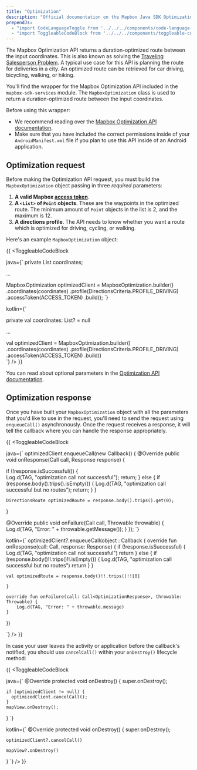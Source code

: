 ```yaml
---
title: "Optimization"
description: "Official documentation on the Mapbox Java SDK Optimization API"
prependJs:
  - "import CodeLanguageToggle from '../../../components/code-language-toggle';"
  - "import ToggleableCodeBlock from '../../../components/toggleable-code-block';"
---
```


The Mapbox Optimization API returns a duration-optimized route between the input coordinates. This is also known as solving the [Traveling Salesperson Problem](https://en.wikipedia.org/wiki/Travelling_salesman_problem). A typical use case for this API is planning the route for deliveries in a city. An optimized route can be retrieved for car driving, bicycling, walking, or hiking.

You'll find the wrapper for the Mapbox Optimization API included in the `mapbox-sdk-services` module. The `MapboxOptimization` class is used to return a duration-optimized route between the input coordinates.

Before using this wrapper:

- We recommend reading over the [Mapbox Optimization API documentation](https://www.mapbox.com/api-documentation/navigation/#optimization).
- Make sure that you have included the correct permissions inside of your `AndroidManifest.xml` file if you plan to use this API inside of an Android application.

## Optimization request

Before making the Optimization API request, you must build the `MapboxOptimization` object passing in three _required_ parameters:

1. **A valid Mapbox [access token](https://www.mapbox.com/help/define-access-token/)**.
2. **A `<List>` of `Point` objects**. These are the waypoints in the optimized route. The minimum amount of `Point` objects in the list is 2, and the maximum is 12.
3. **A directions profile**. The API needs to know whether you want a route which is optimized for driving, cycling, or walking.

Here's an example `MapboxOptimization` object:

{{
<CodeLanguageToggle id="optimization-request" />
<ToggleableCodeBlock

java={`
private List<Point> coordinates;

...

MapboxOptimization optimizedClient = MapboxOptimization.builder()
  .coordinates(coordinates)
  .profile(DirectionsCriteria.PROFILE_DRIVING)
  .accessToken(ACCESS_TOKEN)
  .build();
`}

kotlin={`

private val coordinates: List<Point>? = null

...

val optimizedClient = MapboxOptimization.builder()
	.coordinates(coordinates)
	.profile(DirectionsCriteria.PROFILE_DRIVING)
	.accessToken(ACCESS_TOKEN)
	.build()  
`}
/>
}}

You can read about optional parameters in the [Optimization API documentation](https://www.mapbox.com/api-documentation/navigation/#optimization).

## Optimization response

Once you have built your `MapboxOptimization` object with all the parameters that you'd like to use in the request, you'll need to send the request using `enqueueCall()` asynchronously. Once the request receives a response, it will tell the callback where you can handle the response appropriately.

{{
<CodeLanguageToggle id="optimization-response" />
<ToggleableCodeBlock

java={`
optimizedClient.enqueueCall(new Callback<OptimizationResponse>() {
  @Override
  public void onResponse(Call<OptimizationResponse> call, Response<OptimizationResponse> response) {

  if (!response.isSuccessful()) {      
    Log.d(TAG, "optimization call not successful");
    return;
  } else {
    if (response.body().trips().isEmpty()) {
    Log.d(TAG, "optimization call successful but no routes");
      return;
    }
  }

    DirectionsRoute optimizedRoute = response.body().trips().get(0);

  }

  @Override
  public void onFailure(Call<OptimizationResponse> call, Throwable throwable) {
    Log.d(TAG, "Error: " + throwable.getMessage());
  }
});
`}

kotlin={`
optimizedClient?.enqueueCall(object : Callback<OptimizationResponse> {
	override fun onResponse(call: Call<OptimizationResponse>, response: Response<OptimizationResponse>) {
		if (!response.isSuccessful) {
			Log.d(TAG, "optimization call not successful")
			return
		} else {
			if (response.body()!!.trips()!!.isEmpty()) {
			Log.d(TAG, "optimization call successful but no routes")
			return
		}
	}

	val optimizedRoute = response.body()!!.trips()!![0]

	}

	override fun onFailure(call: Call<OptimizationResponse>, throwable: Throwable) {
		Log.d(TAG, "Error: " + throwable.message)
	}
})

`}
/>
}}

In case your user leaves the activity or application before the callback's notified, you should use `cancelCall()` within your `onDestroy()` lifecycle method:

{{
<CodeLanguageToggle id="optimization-on-destroy" />
<ToggleableCodeBlock

java={`
@Override
  protected void onDestroy() {
    super.onDestroy();

    if (optimizedClient != null) {
      optimizedClient.cancelCall();
    }
    mapView.onDestroy();
}
`}

kotlin={`
@Override
  protected void onDestroy() {
    super.onDestroy();

    optimizedClient?.cancelCall()

    mapView?.onDestroy()
}
`}
/>
}}
